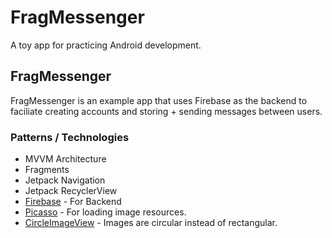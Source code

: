 # FragMessenger
A toy app for practicing Android development.

## FragMessenger
FragMessenger is an example app that uses Firebase as the backend to faciliate creating accounts and storing + sending messages between users.

### Patterns / Technologies
- MVVM Architecture
- Fragments
- Jetpack Navigation
- Jetpack RecyclerView
- [Firebase](https://firebase.google.com/) - For Backend
- [Picasso](https://square.github.io/picasso/) - For loading image resources.
- [CircleImageView](https://github.com/hdodenhof/CircleImageView) - Images are circular instead of rectangular.
